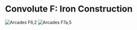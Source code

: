 # Convolute F: Iron Construction
![Arcades F6,2](https://user-images.githubusercontent.com/36647441/145731291-b90ca211-37f3-483f-9155-48a8ce82cc5b.jpg)
![Arcades F7a,5](https://user-images.githubusercontent.com/36647441/145819704-270b277a-fdd2-4175-b1e2-f4bc2515ae83.jpg)
